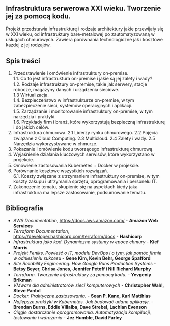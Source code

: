 ## Infrastruktura serwerowa XXI wieku. Tworzenie jej za pomocą kodu.

Projekt przedstawia infrastrukturę i rodzaje architektury jakie przewijały się w XXI wieku, od infrastruktury bare-metalowej po zautomatyzowaną w usługach chmurowych. Zawiera porównania technologiczne jak i kosztowe każdej z jej rodzajów.
<br>

## Spis treści

1. Przedstawienie i omówienie infrastruktury on-premise.<br>
  1.1. Co to jest infrastruktura on-premise i jakie są jej zalety i wady?<br>
  1.2. Rodzaje infrastruktury on-premise, takie jak serwery, stacje robocze, magazyny danych i urządzenia sieciowe.<br>
  1.3 Wirtualizacja.<br>
  1.4. Bezpieczeństwo w infrastrukturze on-premise, w tym zabezpieczenie sieci, systemów operacyjnych i aplikacji.<br>
  1.5. Zarządzanie i monitorowanie infrastruktury on-premise, w tym narzędzia i praktyki.<br>
  1.6. Przykłady firm i branż, które wykorzystują bezpieczną infrastrukturę i do jakich celów.<br>
2. Infrastruktura chmurowa.
  2.1 Liderzy rynku chmurowego.
  2.2 Pojęcia związane z Cloud Computing.
  2.3 Multicloud.
  2.4 Zalety i wady.
  2.5 Narzędzia wykorzystywane w chmurze.
3. Pokazanie i omówienie kodu tworzącego infrastrukturę chmurową.
4. Wyjaśnienie działania kluczowych serwisów, które wykorzystano w projekcie.
5. Omówienie zastosowania Kubernetes + Docker w projekcie.
6. Porównanie kosztowe wszystkich rozwiązań.<br>
  6.1. Koszty związane z utrzymaniem infrastruktury on-premise, w tym koszty zakupu i utrzymania sprzętu, oprogramowania i personelu IT.
7. Zakończenie tematu, skupienie się na aspektach kiedy jaka infrastruktura ma lepsze zastosowanie, podsumowanie tematu.

## Bibliografia

* _AWS Documentation_, https://docs.aws.amazon.com/ - __Amazon Web Services__
* _Terraform Documentation_, https://developer.hashicorp.com/terraform/docs - __Hashicorp__
* _Infrastruktura jako kod. Dynamiczne systemy w epoce chmury_ - __Kief Morris__
* _Projekt Feniks. Powieść o IT, modelu DevOps i o tym, jak pomóc firmie w odniesieniu sukcesu_ - __Gene Kim, Kevin Behr, George Spafford__
* _Site Reliability Engineering: How Google Runs Production Systems_ - __Betsy Beyer, Chrisa Jones, Jennifer Petoff i Nill Richard Murphy__
* _Terraform. Tworzenie infrastruktury za pomocą kodu._ - __Yevgeniy Brikman__
* _VMware dla administratorów sieci komputerowych_ - __Christopher Wahl, Steve Pantol__
* _Docker. Praktyczne zastosowania._ - __Sean P. Kane, Karl Matthias__
* _Najlepsze praktyki w Kubernetes. Jak budować udane aplikacje._ - __Brendan Burns, Eddie Villalba, Dave Strebel, Lachlan Evenson__
* _Ciągłe dostarczanie oprogramowania. Automatyzacja kompilacji, testowania i wdrażania_ - __Jez Humble, David Farley__
